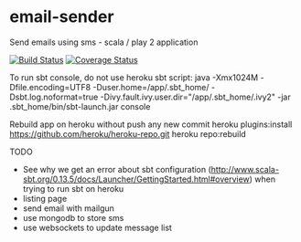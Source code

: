email-sender
============

Send emails using sms - scala / play 2 application


[![Build Status](https://api.travis-ci.org/yorrick/email-sender.svg?branch=master)](https://travis-ci.org/yorrick/email-sender)
[![Coverage Status](https://coveralls.io/repos/yorrick/email-sender/badge.png)](https://coveralls.io/r/yorrick/email-sender)


To run sbt console, do not use heroku sbt script:
java -Xmx1024M -Dfile.encoding=UTF8 -Duser.home=/app/.sbt_home/  -Dsbt.log.noformat=true -Divy.fault.ivy.user.dir="/app/.sbt_home/.ivy2" -jar .sbt_home/bin/sbt-launch.jar console


Rebuild app on heroku without push any new commit
heroku plugins:install https://github.com/heroku/heroku-repo.git
heroku repo:rebuild


TODO 
 - See why we get an error about sbt configuration (http://www.scala-sbt.org/0.13.5/docs/Launcher/GettingStarted.html#overview) when trying to run sbt on heroku
 - listing page
 - send email with mailgun
 - use mongodb to store sms
 - use websockets to update message list


